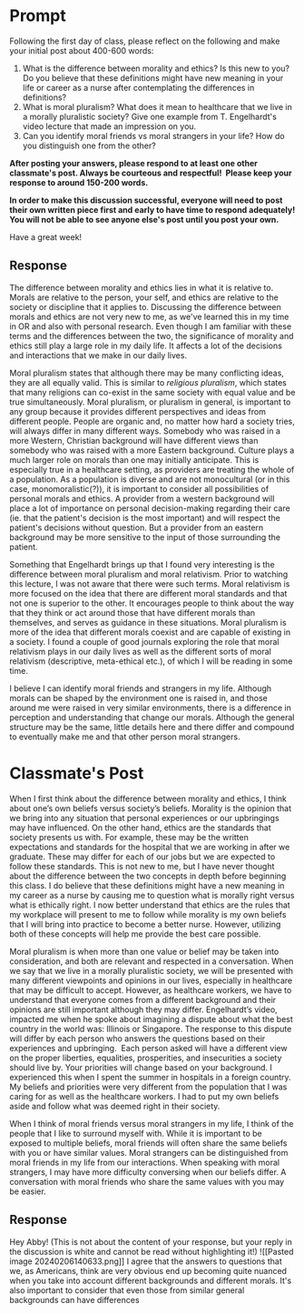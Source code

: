 # Prompt 
Following the first day of class, please reflect on the following and make your initial post about 400-600 words:

1. What is the difference between morality and ethics? Is this new to you? Do you believe that these definitions might have new meaning in your life or career as a nurse after contemplating the differences in definitions?
2. What is moral pluralism? What does it mean to healthcare that we live in a morally pluralistic society? Give one example from T. Engelhardt's video lecture that made an impression on you. 
2. Can you identify moral friends vs moral strangers in your life? How do you distinguish one from the other?

**After posting your answers, please respond to at least one other classmate's post. Always be courteous and respectful!  Please keep your response to around 150-200 words.**

**In order to make this discussion successful, everyone will need to post their own written piece first and early to have time to respond adequately! You will not be able to see anyone else's post until you post your own.**

Have a great week!
## Response
The difference between morality and ethics lies in what it is relative to. Morals are relative to the person, your self, and ethics are relative to the society or discipline that it applies to. Discussing the difference between morals and ethics are not very new to me, as we've learned this in my time in OR and also with personal research. Even though I am familiar with these terms and the differences between the two, the significance of morality and ethics still play a large role in my daily life. It affects a lot of the decisions and interactions that we make in our daily lives. 

Moral pluralism states that although there may be many conflicting ideas, they are all equally valid. This is similar to *religious pluralism*, which states that many religions can co-exist in the same society with equal value and be true simultaneously. Moral pluralism, or pluralism in general, is important to any group because it provides different perspectives and ideas from different people. People are organic and, no matter how hard a society tries, will always differ in many different ways. 
Somebody who was raised in a more Western, Christian background will have different views than somebody who was raised with a more Eastern background. Culture plays a much larger role on morals than one may initially anticipate. 
This is especially true in a healthcare setting, as providers are treating the whole of a population. As a population is diverse and are not monocultural (or in this case, monomoralistic(?)), it is important to consider all possibilities of personal morals and ethics. A provider from a western background will place a lot of importance on personal decision-making regarding their care (ie. that the patient's decision is the most important) and will respect the patient's decisions without question. But a provider from an eastern background may be more sensitive to the input of those surrounding the patient. 

Something that Engelhardt brings up that I found very interesting is the difference between moral pluralism and moral relativism. Prior to watching this lecture, I was not aware that there were such terms. Moral relativism is more focused on the idea that there are different moral standards and that not one is superior to the other. It encourages people to think about the way that they think or act around those that have different morals than themselves, and serves as guidance in these situations. Moral pluralism is more of the idea that different morals coexist and are capable of existing in a society. I found a couple of good journals exploring the role that moral relativism plays in our daily lives as well as the different sorts of moral relativism (descriptive, meta-ethical etc.), of which I will be reading in some time. 

I believe I can identify moral friends and strangers in my life. Although morals can be shaped by the environment one is raised in, and those around me were raised in very similar environments, there is a difference in perception and understanding that change our morals. Although the general structure may be the same, little details here and there differ and compound to eventually make me and that other person moral strangers. 
# Classmate's Post
When I first think about the difference between morality and ethics, I think about one’s own beliefs versus society’s beliefs. Morality is the opinion that we bring into any situation that personal experiences or our upbringings may have influenced. On the other hand, ethics are the standards that society presents us with. For example, these may be the written expectations and standards for the hospital that we are working in after we graduate. These may differ for each of our jobs but we are expected to follow these standards. This is not new to me, but I have never thought about the difference between the two concepts in depth before beginning this class. I do believe that these definitions might have a new meaning in my career as a nurse by causing me to question what is morally right versus what is ethically right. I now better understand that ethics are the rules that my workplace will present to me to follow while morality is my own beliefs that I will bring into practice to become a better nurse. However, utilizing both of these concepts will help me provide the best care possible.

Moral pluralism is when more than one value or belief may be taken into consideration, and both are relevant and respected in a conversation. When we say that we live in a morally pluralistic society, we will be presented with many different viewpoints and opinions in our lives, especially in healthcare that may be difficult to accept. However, as healthcare workers, we have to understand that everyone comes from a different background and their opinions are still important although they may differ. Engelhardt’s video, impacted me when he spoke about imagining a dispute about what the best country in the world was: Illinois or Singapore. The response to this dispute will differ by each person who answers the questions based on their experiences and upbringing.  Each person asked will have a different view on the proper liberties, equalities, prosperities, and insecurities a society should live by. Your priorities will change based on your background. I experienced this when I spent the summer in hospitals in a foreign country. My beliefs and priorities were very different from the population that I was caring for as well as the healthcare workers. I had to put my own beliefs aside and follow what was deemed right in their society.

When I think of moral friends versus moral strangers in my life, I think of the people that I like to surround myself with. While it is important to be exposed to multiple beliefs, moral friends will often share the same beliefs with you or have similar values. Moral strangers can be distinguished from moral friends in my life from our interactions. When speaking with moral strangers, I may have more difficulty conversing when our beliefs differ. A conversation with moral friends who share the same values with you may be easier.
## Response 
Hey Abby! (This is not about the content of your response, but your reply in the discussion is white and cannot be read without highlighting it!) ![[Pasted image 20240206140633.png]]
I agree that the answers to questions that we, as Americans, think are very obvious end up becoming quite nuanced when you take into account different backgrounds and different morals. It's also important to consider that even those from similar general backgrounds can have differences 